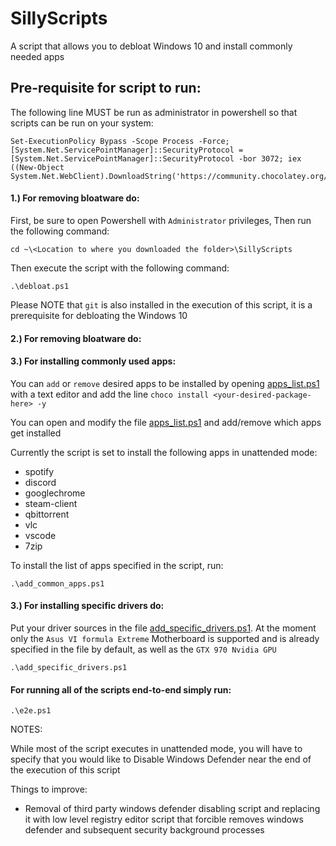 # SillyScripts
A script that allows you to debloat Windows 10 and install commonly needed apps

## Pre-requisite for script to run:

The following line MUST be run as administrator in powershell so that scripts can be run on your system:
```
Set-ExecutionPolicy Bypass -Scope Process -Force; [System.Net.ServicePointManager]::SecurityProtocol = [System.Net.ServicePointManager]::SecurityProtocol -bor 3072; iex ((New-Object System.Net.WebClient).DownloadString('https://community.chocolatey.org/install.ps1'))
```

#### 1.) For removing bloatware do:

First, be sure to open Powershell with `Administrator` privileges,
Then run the following command:
```
cd ~\<Location to where you downloaded the folder>\SillyScripts 
```
Then execute the script with the following command:
```
.\debloat.ps1
```
Please NOTE that `git` is also installed in the execution of this script, it is a prerequisite for debloating the Windows 10

#### 2.) For removing bloatware do:

#### 3.) For installing commonly used apps:

You can `add` or `remove` desired apps to be installed by opening [apps_list.ps1](apps_list.ps1) with a text editor
and add the line `choco install <your-desired-package-here> -y` 

You can open and modify the file [apps_list.ps1](apps_list.ps1) and add/remove which apps get installed

Currently the script is set to install the following apps in unattended mode:

* spotify 
* discord 
* googlechrome 
* steam-client 
* qbittorrent 
* vlc
* vscode 
* 7zip 

To install the list of apps specified in the script, run:

```
.\add_common_apps.ps1
```

#### 3.) For installing specific drivers do:

Put your driver sources in the file [add_specific_drivers.ps1](add_specific_drivers.ps1). At the moment only the `Asus VI formula Extreme` Motherboard is supported
and is already specified in the file by default, as well as the `GTX 970 Nvidia GPU`
```
.\add_specific_drivers.ps1
```



#### For running all of the scripts end-to-end simply run:
```
.\e2e.ps1
```

NOTES:
 
While most of the script executes in unattended mode, you will have to specify that you would like to Disable Windows Defender near the end of the execution of this script

Things to improve:

* Removal of third party windows defender disabling script and replacing it with low level registry editor script that forcible removes windows defender and subsequent security background processes
